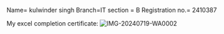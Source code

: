 Name= kulwinder singh 
Branch=IT
section = B
Registration no.= 2410387

My excel completion certificate:
![IMG-20240719-WA0002](https://github.com/user-attachments/assets/f680256a-b59c-48bd-84d0-227d8af6a1da)
